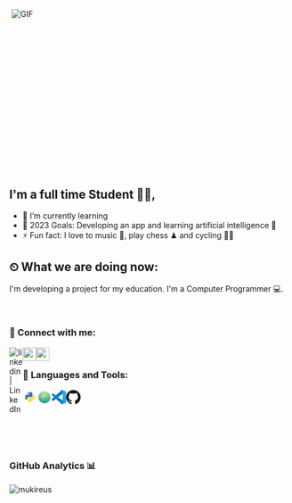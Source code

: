 <img align="right" alt="GIF" src="https://github.com/abhisheknaiidu/abhisheknaiidu/blob/master/code.gif?raw=true" width="500" height="320" />

## I'm a full time Student 👨‍🎓,
- 🌱 I’m currently learning 
- 🥅 2023 Goals: Developing an app and learning artificial intelligence 🤖
- ⚡ Fun fact: I love to music 🎸, play chess ♟ and cycling 🚴‍♀️
## ⏲ What we are doing now:
I'm developing a project for my education.
I'm a Computer Programmer 💻. 

<br />

### 📩 Connect with me:

[<img align="left" alt="linkedin | LinkedIn" width="24px" src="https://raw.githubusercontent.com/peterthehan/peterthehan/master/assets/linkedin.svg" />][linkedin]
[<img align="left" height="24" width="24" src="https://cdn.jsdelivr.net/npm/simple-icons@v4/icons/instagram.svg" />][instagram]
[<img align="left" height="24" width="24" src="https://cdn.jsdelivr.net/npm/simple-icons@v4/icons/gmail.svg" />][gmail]

<br />

### 🔧 Languages and Tools:

<img align="left" alt="Python" width="26px" src="https://raw.githubusercontent.com/github/explore/cebd63002168a05a6a642f309227eefeccd92950/topics/python/python.png" />
<img align="left" alt="Atom" width="26px" src="https://raw.githubusercontent.com/github/explore/78df643247d429f6cc873026c0622819ad797942/topics/atom/atom.png" />
<img align="left" alt="Visual Studio Code" width="26px" src="https://raw.githubusercontent.com/github/explore/80688e429a7d4ef2fca1e82350fe8e3517d3494d/topics/visual-studio-code/visual-studio-code.png" />
<img align="left" alt="GitHub" width="26px" src="https://raw.githubusercontent.com/github/explore/78df643247d429f6cc873026c0622819ad797942/topics/github/github.png" />





<br />

<br />
<br />
<br />
<br />
<br />


### GitHub Analytics 📊

<img height="180em" align="center" src="https://github-readme-stats.vercel.app/api/top-langs?username=V3GA42&show_icons=true&locale=en&layout=compact&langs_count=8&theme=gotham" alt="mukireus"/>
</a>

<br />
<br />

[instagram]: https://www.instagram.com/jelibonkenobi
[linkedin]: https://www.linkedin.com/in/furkankurt-/
[gmail]: mailto:furkankurt@yandex.com
[github]: https://github.com/V3GA42
